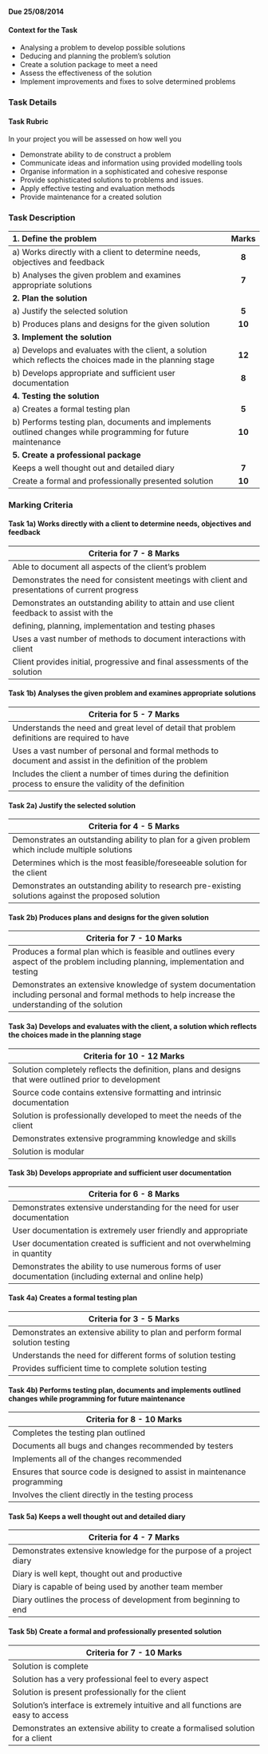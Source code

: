 **Due 25/08/2014**

#### Context for the Task
- Analysing a problem to develop possible solutions
- Deducing and planning the problem’s solution 
- Create a solution package to meet a need
- Assess the effectiveness of the solution
- Implement improvements and fixes to solve determined problems

### Task Details
#### Task Rubric
In your project you will be assessed on how well you
- Demonstrate ability to de construct a problem
- Communicate ideas and information using provided modelling tools
- Organise information in a sophisticated and cohesive response
- Provide sophisticated solutions to problems and issues.
- Apply effective testing and evaluation methods
- Provide maintenance for a created solution	

### Task Description

| 1. Define the problem | Marks |
| :-------------------- | :--: |
| a) Works directly with a client to determine needs, objectives and feedback | **8** |
| b) Analyses the given problem and examines appropriate solutions | **7** |
| **2. Plan the solution** |     |
| a) Justify the selected solution | **5** |
| b) Produces plans and designs for the given solution | **10** |
| **3. Implement the solution** | |
| a) Develops and evaluates with the client, a solution which reflects the choices made in the planning stage | **12** |
| b) Develops appropriate and sufficient user documentation | **8** |
| **4. Testing the solution** | |
| a) Creates a formal testing plan | **5**
| b) Performs testing plan, documents and implements outlined changes while programming for future maintenance | **10**
| **5. Create a professional package** | | 
| Keeps a well thought out and detailed diary | **7** |
| Create a formal and professionally presented solution | **10** |

### Marking Criteria
#### Task 1a) Works directly with a client to determine needs, objectives and feedback

| Criteria for 7 - 8 Marks |
| -------- | 
| Able to document all aspects of the client’s problem |
| Demonstrates the need for consistent meetings with client and presentations of current progress |
| Demonstrates an outstanding ability to attain and use client feedback to assist with the  
defining, planning, implementation and testing phases  |
| Uses a vast number of methods to document interactions with client |
| Client provides initial, progressive and final assessments of the solution |

#### Task 1b) Analyses the given problem and examines appropriate solutions

| Criteria for 5 - 7 Marks |
| ------------------------ |
| Understands the need and great level of detail that problem definitions are required to have                |
| Uses a vast number of personal and formal methods to document and assist in the definition of the problem   |
| Includes the client a number of times during the definition process to ensure the validity of the definition|

#### Task 2a) Justify the selected solution
| Criteria for 4 - 5 Marks |
| ------------------------ |
| Demonstrates an outstanding ability to plan for a given problem which include multiple solutions       |
| Determines which is the most feasible/foreseeable solution for the client                              |
| Demonstrates an outstanding ability to research pre-existing solutions against the proposed solution   |

#### Task 2b) Produces plans and designs for the given solution
| Criteria for 7 - 10 Marks |
| ------------------------ |
| Produces a formal plan which is feasible and outlines every aspect of the problem including planning, implementation and testing                     |
| Demonstrates an extensive knowledge of system documentation including personal and formal methods to help increase the understanding of the solution |

#### Task 3a) Develops and evaluates with the client, a solution which reflects the choices made in the planning stage
| Criteria for 10 - 12 Marks |
| ------------------------ |
| Solution completely reflects the definition, plans and designs that were outlined prior to development  |
| Source code contains extensive formatting and intrinsic documentation                                   |
| Solution is professionally developed to meet the needs of the client                                    |
| Demonstrates extensive programming knowledge and skills                                                 |
| Solution is modular                                                                                     |

#### Task 3b) Develops appropriate and sufficient user documentation 
| Criteria for 6 - 8 Marks |
| ------------------------ |
| Demonstrates extensive understanding for the need for user documentation                                   |
| User documentation is extremely user friendly and appropriate                                              |
| User documentation created is sufficient and not overwhelming in quantity                                  |
| Demonstrates the ability to use numerous forms of user documentation (including external and online help)  |

#### Task 4a) Creates a formal testing plan
| Criteria for 3 - 5 Marks |
| ------------------------ |
| Demonstrates an extensive ability to plan and perform formal solution testing  |
| Understands the need for different forms of solution testing                   |
| Provides sufficient time to complete solution testing                          |

#### Task 4b) Performs testing plan, documents and implements outlined changes while programming for future maintenance
| Criteria for 8 - 10 Marks |
| ------------------------ |
| Completes the testing plan outlined                                       |
| Documents all bugs and changes recommended by testers                     |
| Implements all of the changes recommended                                 |
| Ensures that source code is designed to assist in maintenance programming |
| Involves the client directly in the testing process                       |

#### Task 5a) Keeps a well thought out and detailed diary
| Criteria for 4 - 7 Marks |
| ------------------------ |
| Demonstrates extensive knowledge for the purpose of a project diary  |
| Diary is well kept, thought out and productive                       |
| Diary is capable of being used by another team member                |
| Diary outlines the process of development from beginning to end      |

#### Task 5b) Create a formal and professionally presented solution
| Criteria for 7 - 10 Marks |
| ------------------------ |
| Solution is complete                                                               |
| Solution has a very professional feel to every aspect                              |
| Solution is present professionally for the client                                  |
| Solution’s interface is extremely intuitive and all functions are easy to access   |
| Demonstrates an extensive ability to create a formalised solution for a client     |





